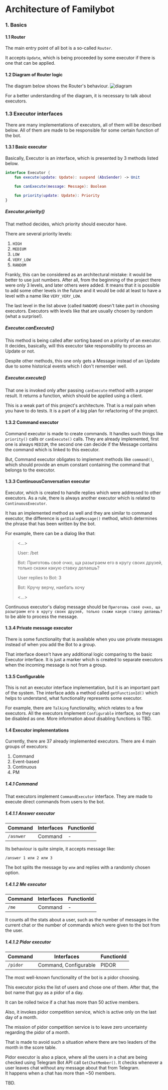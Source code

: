 # Architecture of Familybot

### 1. Basics
#### 1.1 Router
The main entry point of all bot is a so-called `Router`.

It accepts `Update`, which is being proceeded by some executor if there is one
that can be applied.
#### 1.2 Diagram of Router logic
The diagram below shows the Router's behaviour.
![diagram](https://i.ibb.co/VtqzFW6/excalidraw-2020330164515.png)

For a better understanding of the diagram, it is necessary to talk about executors.

### 1.3 Executor interfaces
There are many implementations of executors, all of them will be described below.
All of them are made to be responsible for some certain function of the bot.
#### 1.3.1 Basic executor
Basically, Executor is an interface, which is presented by 3 methods listed below.
```kotlin
interface Executor {
    fun execute(update: Update): suspend (AbsSender) -> Unit

    fun canExecute(message: Message): Boolean

    fun priority(update: Update): Priority
}
``` 
##### Executor.priority()

That method decides, which priority should executor have.

There are several priority levels:
1) `HIGH`
2) `MEDIUM`
3) `LOW`
4) `VERY_LOW`
5) `RANDOM`

Frankly, this can be considered as an architectural mistake: it would be better
to use just numbers. After all, from the beginning of the project there were only 3 levels,
and later others were added. It means that it is possible to add some other levels in the future and it would be odd at least to have a level with a name like `VERY_VERY_LOW`.

The last level in the list above (called `RANDOM`) doesn't take part in choosing executors. 
Executors with levels like that are usually chosen by random (what a surprise!). 

##### Executor.canExecute()

This method is being called after sorting based on a priority of an executor.
It decides, basically, will this executor take responsibility to process an Update or not.

Despite other methods, this one only gets a Message instead of an Update due to some historical events which I don't remember well.

##### Executor.execute()
That one is invoked only after passing `canExecute` method with a proper result.
It returns a function, which should be applied using a client.

This is a weak part of this project's architecture. That is a real pain when you have to do tests.
It is a part of a big plan for refactoring of the project.

#### 1.3.2 Command executor

Command executor is made to create commands. It handles such things like `priority()` calls or 
`canExecute()` calls. 
They are already implemented, first one is always `MEDIUM`, 
the second one can decide if the Message contains the command which is linked to this executor.

But, Command executor obligates to implement methods like `command()`, 
which should provide an enum constant containing the command that belongs to the executor.

#### 1.3.3 ContinuousConversation executor

Executor, which is created to handle replies which were addressed to other executors. 
As a rule, there is always another executor which is related to `ContinuousExecutor`.

It has an implemented method as well and they are similar to command executor, the difference is `getDialogMessage()`
method, which determines the phrase that has been written by the bot. 

For example, there can be a dialog like that:
> <...>
> 
>User: /bet
>
> Bot: Приготовь своё очко, ща разыграем его в кругу своих друзей,
> только скажи какую ставку делаешь?
> 
>User replies to Bot: 3
>
> Bot: Кручу верчу, наебать хочу
>
> <...>    

Continuous executor's dialog message should be `Приготовь своё очко, ща разыграем его в кругу своих друзей, только скажи какую ставку делаешь?`
to be able to process the message. 

#### 1.3.4 Private message executor

There is some functionality that is available when you use private messages instead of when you add the Bot to a group.

That interface doesn't have any additional logic comparing to the basic Executor interface.
It is just a marker which is created to separate executors when the incoming message is not from a group.

#### 1.3.5 Configurable

This is not an executor interface implementation, but it is an important part of the system.
The interface adds a method called `getFunctionId()` which helps to understand, what functionality represents some executor.

For example, there are `Talking` functionality, which relates to a few executors. All the executors implement `Configurable` interface, so they can be disabled as one.
More information about disabling functions is TBD.

#### 1.4 Executor implementations

Currently, there are 37 already implemented executors.
There are 4 main groups of executors:
1) Command
2) Event-based
3) Continuous
4) PM

##### 1.4.1 Command

That executors implement `CommandExecutor` interface.
They are made to execute direct commands from users to the bot.

##### 1.4.1.1 Answer executor

Command | Interfaces | FunctionId
--- | --- | ---
`/asnwer` | Command| -

Its behaviour is quite simple, it accepts message like:
```
/answer 1 или 2 или 3
``` 
The bot splits the message by `или` and replies with a randomly chosen option.   
 
##### 1.4.1.2 Me executor

Command | Interfaces | FunctionId
--- | --- | ---
`/me` | Command| -

It counts all the stats about a user, such as the number of messages in the current chat 
or the number of commands which were given to the bot from the user.

##### 1.4.1.2 Pidor executor

Command | Interfaces | FunctionId
--- | --- | ---
`/pidor` | Command, Configurable | PIDOR

The most well-known functionality of the bot is a pidor choosing.

This executor picks the list of users and chose one of them.
After that, the bot name that guy as a pidor of a day.

It can be rolled twice if a chat has more than 50 active members.

Also, it invokes pidor competition service, which is active only on the last day of a month.

The mission of pidor competition service is to leave zero uncertainty regarding the pidor of a month.

That is made to avoid such a situation where there are two leaders of the month in the score table.

Pidor executor is also a place, where all the users in a chat are being checked using Telegram Bot API call `GetChatMember()`.
It checks whenever a user leaves chat without any message about that from Telegram.  
 It happens when a chat has more than ~50 members. 
 
 




TBD.
